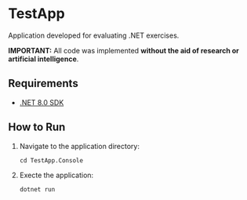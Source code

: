 # TestApp

Application developed for evaluating .NET exercises.

**IMPORTANT:** All code was implemented **without the aid of research or artificial intelligence**.

## Requirements

- [.NET 8.0 SDK](https://dotnet.microsoft.com/en-us/download/dotnet/8.0)

## How to Run

1. Navigate to the application directory:

   ```
   cd TestApp.Console
   ```

2. Execte the application:

   ```
   dotnet run
   ```
